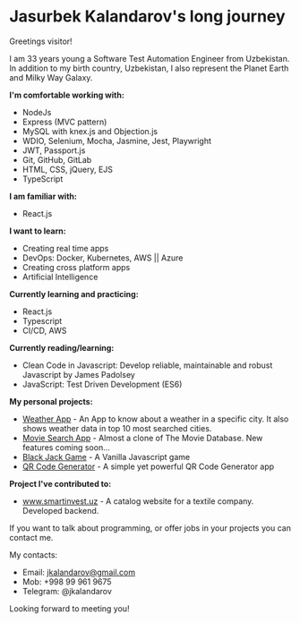 # Jasurbek Kalandarov's long journey

Greetings visitor!

I am 33 years young a Software Test Automation Engineer from Uzbekistan. In addition to my birth country, Uzbekistan, I also represent the Planet Earth and Milky Way Galaxy.

<strong>I'm comfortable working with:</strong>
- NodeJs
- Express (MVC pattern)
- MySQL with knex.js and Objection.js
- WDIO, Selenium, Mocha, Jasmine, Jest, Playwright
- JWT, Passport.js
- Git, GitHub, GitLab
- HTML, CSS, jQuery, EJS
- TypeScript

<strong>I am familiar with:</strong>
- React.js

<strong>I want to learn:</strong>
- Creating real time apps
- DevOps: Docker, Kubernetes, AWS || Azure
- Creating cross platform apps
- Artificial Intelligence

<strong>Currently learning and practicing:</strong>
- React.js
- Typescript
- CI/CD, AWS

<strong>Currently reading/learning:</strong>
- Clean Code in Javascript: Develop reliable, maintainable and robust Javascript by James Padolsey
- JavaScript: Test Driven Development (ES6)

<strong>My personal projects:</strong>
- <a href="https://github.com/jkalandarov/WeatherApp">Weather App</a> - An App to know about a weather in a specific city. It also shows weather data in top 10 most searched cities.
- <a href="https://github.com/jkalandarov/MovieSearchApp">Movie Search App</a> - Almost a clone of The Movie Database. New features coming soon...
- <a href="https://github.com/jkalandarov/BlackJackGame">Black Jack Game</a> - A Vanilla Javascript game
- <a href="https://quiet-gorge-87066.herokuapp.com/">QR Code Generator</a> - A simple yet powerful QR Code Generator app

<strong>Project I've contributed to:</strong>
- <a href="https://smartinvest.uz">www.smartinvest.uz</a> - A catalog website for a textile company. Developed backend.

If you want to talk about programming, or offer jobs in your projects you can contact me.

My contacts:
- Email: jkalandarov@gmail.com
- Mob: +998 99 961 9675
- Telegram: @jkalandarov

Looking forward to meeting you!
